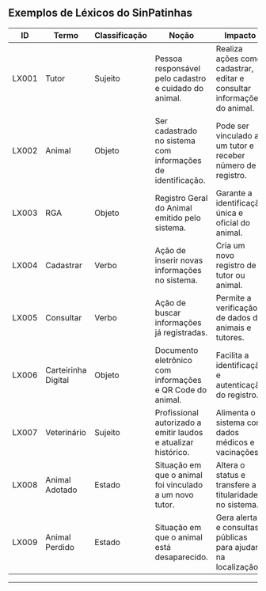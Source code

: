 ## Exemplos de Léxicos do SinPatinhas

| **ID** | **Termo** | **Classificação** | **Noção** | **Impacto** | **Dicionário** | **Rastreamento** |
|:------:|------------|------------------|------------|--------------|----------------|------------------|
| LX001 | Tutor | Sujeito | Pessoa responsável pelo cadastro e cuidado do animal. | Realiza ações como cadastrar, editar e consultar informações do animal. | Dono, Responsável | RF001, RF002 |
| LX002 | Animal | Objeto | Ser cadastrado no sistema com informações de identificação. | Pode ser vinculado a um tutor e receber número de registro. | Pet, Animal de estimação | RF002, RF003 |
| LX003 | RGA | Objeto | Registro Geral do Animal emitido pelo sistema. | Garante a identificação única e oficial do animal. | Registro, Identificação | RF003, RF005 |
| LX004 | Cadastrar | Verbo | Ação de inserir novas informações no sistema. | Cria um novo registro de tutor ou animal. | Registrar, Inserir | RF001, RF002 |
| LX005 | Consultar | Verbo | Ação de buscar informações já registradas. | Permite a verificação de dados de animais e tutores. | Pesquisar, Visualizar | RF006 |
| LX006 | Carteirinha Digital | Objeto | Documento eletrônico com informações e QR Code do animal. | Facilita a identificação e autenticação do registro. | Identificação Digital | RF014 |
| LX007 | Veterinário | Sujeito | Profissional autorizado a emitir laudos e atualizar histórico. | Alimenta o sistema com dados médicos e vacinações. | Médico Veterinário | RF008, RF016 |
| LX008 | Animal Adotado | Estado | Situação em que o animal foi vinculado a um novo tutor. | Altera o status e transfere a titularidade no sistema. | Pet Adotado | RF009 |
| LX009 | Animal Perdido | Estado | Situação em que o animal está desaparecido. | Gera alertas e consultas públicas para ajudar na localização. | Desaparecido | RF007, RF018 |

---
